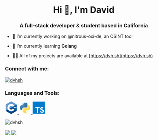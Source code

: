 <h1 align="center">Hi 👋, I'm David</h1>
<h3 align="center">A full-stack developer & student based in California</h3>

- 🔭 I’m currently working on @nitrous-oxi-de, an OSINT tool

- 🌱 I’m currently learning **Golang**

- 👨‍💻 All of my projects are available at [https://dvh.sh](https://dvh.sh)

<h3 align="left">Connect with me:</h3>
<p align="left">
<a href="https://www.leetcode.com/dvhsh" target="blank"><img align="center" src="https://raw.githubusercontent.com/rahuldkjain/github-profile-readme-generator/master/src/images/icons/Social/leet-code.svg" alt="dvhsh" height="30" width="40" /></a>
</p>

<h3 align="left">Languages and Tools:</h3>
<p align="left"> <a href="https://www.w3schools.com/cpp/" target="_blank" rel="noreferrer"> <img src="https://raw.githubusercontent.com/devicons/devicon/master/icons/cplusplus/cplusplus-original.svg" alt="cplusplus" width="40" height="40"/> </a> <a href="https://www.python.org" target="_blank" rel="noreferrer"> <img src="https://raw.githubusercontent.com/devicons/devicon/master/icons/python/python-original.svg" alt="python" width="40" height="40"/> </a> <a href="https://www.typescriptlang.org/" target="_blank" rel="noreferrer"> <img src="https://raw.githubusercontent.com/devicons/devicon/master/icons/typescript/typescript-original.svg" alt="typescript" width="40" height="40"/> </a> </p>

<p><img align="center" src="https://github-readme-streak-stats.herokuapp.com/?user=dvhsh&theme=dark" alt="dvhsh" /></p>

<a href="https://github.com/anuraghazra/github-readme-stats">
  <img height=200 align="center" src="https://gh-rdme.vercel.app/api?username=dvhsh&theme=material-palenight" />
</a>
<a href="https://github.com/anuraghazra/convoychat">
  <img height=200 align="center" src="https://gh-rdme.vercel.app/api/top-langs?username=dvhsh&theme=material-palenight&layout=compact&langs_count=8&card_width=320" />
</a>
